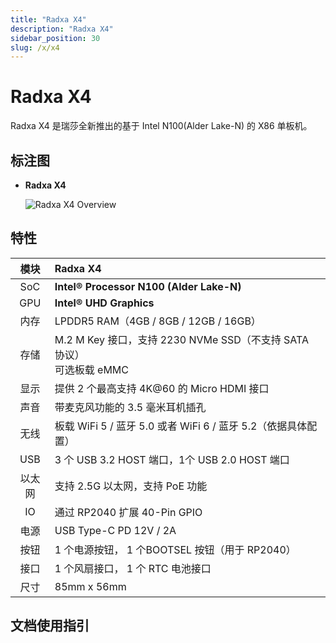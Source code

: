 ```yaml
---
title: "Radxa X4"
description: "Radxa X4"
sidebar_position: 30
slug: /x/x4
---
```


# Radxa X4

Radxa X4 是瑞莎全新推出的基于 Intel N100(Alder Lake-N) 的 X86 单板机。

## 标注图

- **Radxa X4**

  ![Radxa X4 Overview](/img/x/x4/radxa_x4_ports.webp)

## 特性

|  模块  | Radxa X4                                                                                               |
| :----: | :------------------------------------------------------------------------------------------------------ |
|  SoC   | **Intel® Processor N100 (Alder Lake-N)**                                                                   |
|  GPU   | **Intel® UHD Graphics**                                                                            |
|  内存  | LPDDR5 RAM（4GB / 8GB / 12GB / 16GB）                                                                           |
|  存储  | M.2 M Key 接口，支持 2230 NVMe SSD（不支持 SATA 协议）<br/> 可选板载 eMMC                               |
|  显示  | 提供 2 个最高支持 4K@60 的 Micro HDMI 接口                                                                |
|  声音  | 带麦克风功能的 3.5 毫米耳机插孔                                                                         |
|  无线  | 板载 WiFi 5 / 蓝牙 5.0 或者 WiFi 6 / 蓝牙 5.2（依据具体配置）    |
|  USB   | 3 个 USB 3.2 HOST 端口，1个 USB 2.0 HOST 端口                                                           |
| 以太网 | 支持 2.5G 以太网，支持 PoE 功能                                                                               |
|   IO   | 通过 RP2040 扩展 40-Pin GPIO                                                                                |
|  电源  | USB Type-C PD 12V / 2A                                                                                     |
|  按钮  | 1 个电源按钮， 1 个BOOTSEL 按钮（用于 RP2040）|
|  接口  | 1 个风扇接口， 1 个 RTC 电池接口|
|  尺寸  | 85mm x 56mm                                                                                            |

## 文档使用指引

<DocCardList />
